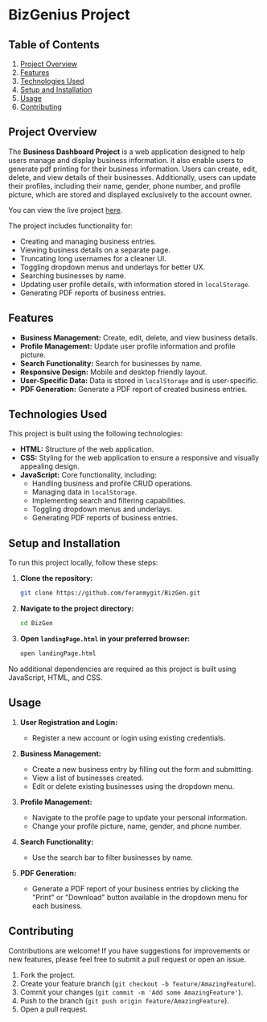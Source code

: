 # BizGenius Project

## Table of Contents
1. [Project Overview](#project-overview)
2. [Features](#features)
3. [Technologies Used](#technologies-used)
4. [Setup and Installation](#setup-and-installation)
5. [Usage](#usage)
6. [Contributing](#contributing)

## Project Overview

The **Business Dashboard Project** is a web application designed to help users manage and display business information. it also enable users to generate pdf printing for their business information. Users can create, edit, delete, and view details of their businesses. Additionally, users can update their profiles, including their name, gender, phone number, and profile picture, which are stored and displayed exclusively to the account owner.

You can view the live project [here](https://feranmygit.github.io/BizGen/).

The project includes functionality for:
- Creating and managing business entries.
- Viewing business details on a separate page.
- Truncating long usernames for a cleaner UI.
- Toggling dropdown menus and underlays for better UX.
- Searching businesses by name.
- Updating user profile details, with information stored in `localStorage`.
- Generating PDF reports of business entries.

## Features

- **Business Management:** Create, edit, delete, and view business details.
- **Profile Management:** Update user profile information and profile picture.
- **Search Functionality:** Search for businesses by name.
- **Responsive Design:** Mobile and desktop friendly layout.
- **User-Specific Data:** Data is stored in `localStorage` and is user-specific.
- **PDF Generation:** Generate a PDF report of created business entries.

## Technologies Used

This project is built using the following technologies:

- **HTML:** Structure of the web application.
- **CSS:** Styling for the web application to ensure a responsive and visually appealing design.
- **JavaScript:** Core functionality, including:
  - Handling business and profile CRUD operations.
  - Managing data in `localStorage`.
  - Implementing search and filtering capabilities.
  - Toggling dropdown menus and underlays.
  - Generating PDF reports of business entries.

## Setup and Installation

To run this project locally, follow these steps:

1. **Clone the repository:**
    ```sh
    git clone https://github.com/feranmygit/BizGen.git
    ```

2. **Navigate to the project directory:**
    ```sh
    cd BizGen
    ```

3. **Open `landingPage.html` in your preferred browser:**
    ```sh
    open landingPage.html
    ```

No additional dependencies are required as this project is built using JavaScript, HTML, and CSS.

## Usage

1. **User Registration and Login:**
   - Register a new account or login using existing credentials.

2. **Business Management:**
   - Create a new business entry by filling out the form and submitting.
   - View a list of businesses created.
   - Edit or delete existing businesses using the dropdown menu.

3. **Profile Management:**
   - Navigate to the profile page to update your personal information.
   - Change your profile picture, name, gender, and phone number.

4. **Search Functionality:**
   - Use the search bar to filter businesses by name.

5. **PDF Generation:**
   - Generate a PDF report of your business entries by clicking the "Print" or "Download" button available in the dropdown menu for each business.

## Contributing

Contributions are welcome! If you have suggestions for improvements or new features, please feel free to submit a pull request or open an issue.

1. Fork the project.
2. Create your feature branch (`git checkout -b feature/AmazingFeature`).
3. Commit your changes (`git commit -m 'Add some AmazingFeature'`).
4. Push to the branch (`git push origin feature/AmazingFeature`).
5. Open a pull request.


